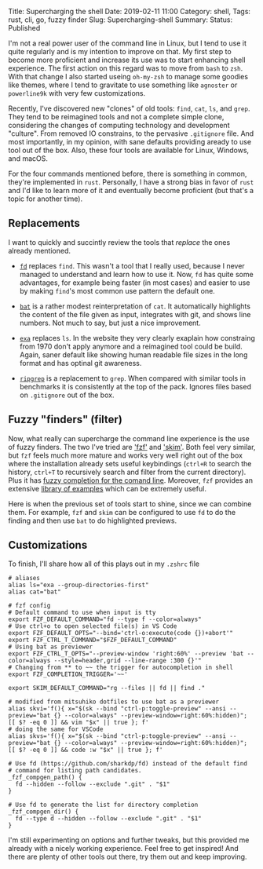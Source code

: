 Title: Supercharging the shell
Date: 2019-02-11 11:00
Category: shell, 
Tags: rust, cli, go, fuzzy finder
Slug: Supercharging-shell
Summary: 
Status: Published

I'm not a real power user of the command line in Linux, but I tend to use it quite regularly and is my intention to improve on that. My first step to become more proficient and increase its use was to start enhancing shell experience. The first action on this regard was to move from `bash` to `zsh`. With that change I also started useing `oh-my-zsh` to manage some goodies like themes, where I tend to gravitate to use something like `agnoster` or `powerline9k` with very few customizations.

Recently, I've discovered new "clones" of old tools: `find`, `cat`, `ls`, and `grep`. They tend to be reimagined tools and not a complete simple clone, considering the changes of computing technology and development "culture". From removed IO constrains, to the pervasive `.gitignore` file. And most importantly, in my opinion, with sane defaults providing  aready to use tool out of the box. Also, these four tools are available for Linux, Windows, and macOS.

For the four commands mentioned before, there is something in common, they're implemented in `rust`. Personally, I have a strong bias in favor of `rust` and I'd like to learn more of it and eventually become proficient (but that's a topic for another time).

## Replacements

I want to quickly and succintly review the tools that *replace* the ones already mentioned.

- [`fd`](https://github.com/sharkdp/fd) replaces `find`. This wasn't a tool that I really used, because I never managed to understand and learn how to use it. Now, `fd` has quite some advantages, for example being faster (in most cases) and easier to use by making `find`'s most common use pattern the default one.

- [`bat`](https://github.com/sharkdp/bat) is a rather modest reinterpretation of `cat`. It automatically highlights the content of the file given as input, integrates with git, and shows line numbers. Not much to say, but just a nice improvement.

- [`exa`](https://the.exa.website) replaces `ls`. In the website they very clearly exaplain how constraing from 1970 don't apply anymore and a reimagined tool could be build. Again, saner default like showing human readable file sizes in the long format and has optinal git awareness.

- [`ripgrep`](https://github.com/BurntSushi/ripgrep) is a replacement to `grep`. When compared with similar tools in benchmarks it is consistently at the top of the pack. Ignores files based on `.gitignore` out of the box.

## Fuzzy "finders" (filter)

Now, what really can supercharge the command line experience is the use of fuzzy finders. The two I've tried are ['fzf'](https://github.com/junegunn/fzf) and ['skim'](https://github.com/lotabout/skim). Both feel very similar, but `fzf` feels much more mature and works very well right out of the box where the installation already sets useful keybindings (`ctrl+R` to search the history, `ctrl+T` to recursively search and filter from the current directory). Plus it has [fuzzy completion for the comand line](https://github.com/junegunn/fzf#fuzzy-completion-for-bash-and-zsh). Moreover, `fzf` provides an extensive [library of examples](https://github.com/junegunn/fzf/wiki/examples) which can be extremely useful.

Here is when the previous set of tools start to shine, since we can combine them. For example, `fzf` and `skim` can be configured to use `fd` to do the finding and then use `bat` to do highlighted previews.

## Customizations
To finish, I'll share how all of this plays out in my `.zshrc` file

```shell
# aliases
alias ls="exa --group-directories-first"
alias cat="bat"

# fzf config
# Default command to use when input is tty
export FZF_DEFAULT_COMMAND="fd --type f --color=always"
# Use ctrl+o to open selected file(s) in VS Code
export FZF_DEFAULT_OPTS="--bind='ctrl-o:execute(code {})+abort'"
export FZF_CTRL_T_COMMAND="$FZF_DEFAULT_COMMAND"
# Using bat as previewer 
export FZF_CTRL_T_OPTS="--preview-window 'right:60%' --preview 'bat --color=always --style=header,grid --line-range :300 {}'"
# Changing from ** to ~~ the trigger for autocompletion in shell
export FZF_COMPLETION_TRIGGER='~~'

export SKIM_DEFAULT_COMMAND="rg --files || fd || find ."

# modified from mitsuhiko dotfiles to use bat as a previewer
alias skvi='f(){ x="$(sk --bind "ctrl-p:toggle-preview" --ansi --preview="bat {} --color=always" --preview-window=right:60%:hidden)"; [[ $? -eq 0 ]] && vim "$x" || true }; f'
# doing the same for VSCode
alias skvs='f(){ x="$(sk --bind "ctrl-p:toggle-preview" --ansi --preview="bat {} --color=always" --preview-window=right:60%:hidden)"; [[ $? -eq 0 ]] && code :w "$x" || true }; f'

# Use fd (https://github.com/sharkdp/fd) instead of the default find
# command for listing path candidates.
_fzf_compgen_path() {
  fd --hidden --follow --exclude ".git" . "$1"
}

# Use fd to generate the list for directory completion
_fzf_compgen_dir() {
  fd --type d --hidden --follow --exclude ".git" . "$1"
}
```

I'm still experimenting on options and further tweaks, but this provided me already with a nicely working experience. Feel free to get inspired! And there are plenty of other tools out there, try them out and keep improving.